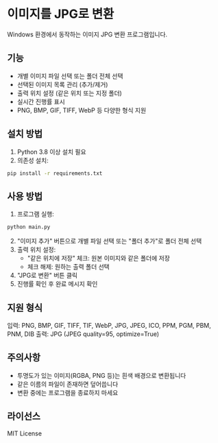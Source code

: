 # 이미지를 JPG로 변환

Windows 환경에서 동작하는 이미지 JPG 변환 프로그램입니다.

## 기능

- 개별 이미지 파일 선택 또는 폴더 전체 선택
- 선택된 이미지 목록 관리 (추가/제거)
- 출력 위치 설정 (같은 위치 또는 지정 폴더)
- 실시간 진행률 표시
- PNG, BMP, GIF, TIFF, WebP 등 다양한 형식 지원

## 설치 방법

1. Python 3.8 이상 설치 필요
2. 의존성 설치:
```bash
pip install -r requirements.txt
```

## 사용 방법

1. 프로그램 실행:
```bash
python main.py
```

2. "이미지 추가" 버튼으로 개별 파일 선택 또는 "폴더 추가"로 폴더 전체 선택
3. 출력 위치 설정:
   - "같은 위치에 저장" 체크: 원본 이미지와 같은 폴더에 저장
   - 체크 해제: 원하는 출력 폴더 선택
4. "JPG로 변환" 버튼 클릭
5. 진행률 확인 후 완료 메시지 확인

## 지원 형식

입력: PNG, BMP, GIF, TIFF, TIF, WebP, JPG, JPEG, ICO, PPM, PGM, PBM, PNM, DIB
출력: JPG (JPEG quality=95, optimize=True)

## 주의사항

- 투명도가 있는 이미지(RGBA, PNG 등)는 흰색 배경으로 변환됩니다
- 같은 이름의 파일이 존재하면 덮어씁니다
- 변환 중에는 프로그램을 종료하지 마세요

## 라이선스

MIT License

